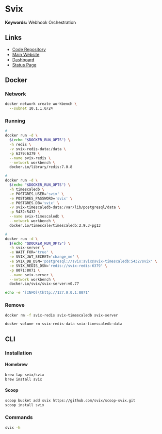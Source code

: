 # Svix

**Keywords:** Webhook Orchestration

## Links

- [Code Repository](https://github.com/svix/svix-webhooks/)
- [Main Website](https://svix.com)
- [Dashboard](https://dashboard.svix.com)
- [Status Page](https://status.svix.com)

## Docker

### Network

```sh
docker network create workbench \
  --subnet 10.1.1.0/24
```

### Running

```sh
#
docker run -d \
  $(echo "$DOCKER_RUN_OPTS") \
  -h redis \
  -v svix-redis-data:/data \
  -p 6379:6379 \
  --name svix-redis \
  --network workbench \
  docker.io/library/redis:7.0.8

#
docker run -d \
  $(echo "$DOCKER_RUN_OPTS") \
  -h timescaledb \
  -e POSTGRES_USER='svix' \
  -e POSTGRES_PASSWORD='svix' \
  -e POSTGRES_DB='svix' \
  -v svix-timescaledb-data:/var/lib/postgresql/data \
  -p 5432:5432 \
  --name svix-timescaledb \
  --network workbench \
  docker.io/timescale/timescaledb:2.9.3-pg13

#
docker run -d \
  $(echo "$DOCKER_RUN_OPTS") \
  -h svix-server \
  -e WAIT_FOR='true' \
  -e SVIX_JWT_SECRET='change_me' \
  -e SVIX_DB_DSN='postgresql://svix:svix@svix-timescaledb:5432/svix' \
  -e SVIX_REDIS_DSN='redis://svix-redis:6379' \
  -p 8071:8071 \
  --name svix-server \
  --network workbench \
  docker.io/svix/svix-server:v0.77
```

```sh
echo -e '[INFO]\thttp://127.0.0.1:8071'
```

### Remove

```sh
docker rm -f svix-redis svix-timescaledb svix-server

docker volume rm svix-redis-data svix-timescaledb-data
```

## CLI

### Installation

#### Homebrew

```sh
brew tap svix/svix
brew install svix
```

#### Scoop

```sh
scoop bucket add svix https://github.com/svix/scoop-svix.git
scoop install svix
```

### Commands

```sh
svix -h
```

<!-- ### Configuration

```sh
#
svix login

#
cat ~/.config/svix/config.toml
``` -->

<!-- ### Usage

```sh
#
svix listen http://localhost:8071/webhook

#
echo '{ "name": "demo" }' | svix application create

#
svix application list --limit 2 --iterator some_iterator
``` -->
